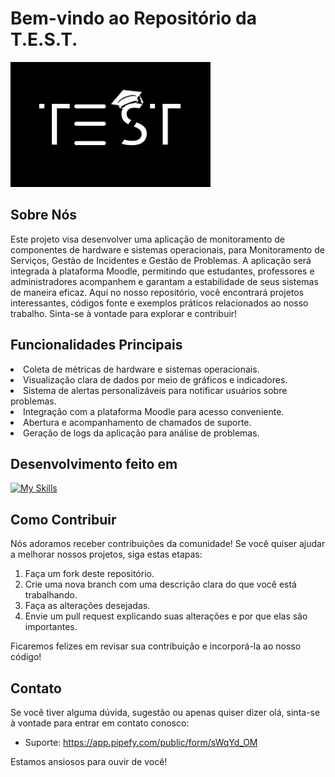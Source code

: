 # Bem-vindo ao Repositório da T.E.S.T.

<img height="200px" src="site/public/assets/icon/Logo - Reverse.png">

## Sobre Nós

Este projeto visa desenvolver uma aplicação de monitoramento de componentes de hardware e sistemas operacionais, para Monitoramento de Serviços, Gestão de Incidentes e Gestão de Problemas. A aplicação será integrada à plataforma Moodle, permitindo que estudantes, professores e administradores acompanhem e garantam a estabilidade de seus sistemas de maneira eficaz. Aqui no nosso repositório, você encontrará projetos interessantes, códigos fonte e exemplos práticos relacionados ao nosso trabalho. Sinta-se à vontade para explorar e contribuir!

## Funcionalidades Principais

<li>Coleta de métricas de hardware e sistemas operacionais.</li>
<li>Visualização clara de dados por meio de gráficos e indicadores.</li>
<li>Sistema de alertas personalizáveis para notificar usuários sobre problemas.</li>
<li>Integração com a plataforma Moodle para acesso conveniente.</li>
<li>Abertura e acompanhamento de chamados de suporte.</li>
<li>Geração de logs da aplicação para análise de problemas.</li>

## Desenvolvimento feito em
[![My Skills](https://skills.thijs.gg/icons?i=html,css,js,nodejs,mysql,py,kotlin,figma)](https://skills.thijs.gg)

## Como Contribuir

Nós adoramos receber contribuições da comunidade! Se você quiser ajudar a melhorar nossos projetos, siga estas etapas:

1. Faça um fork deste repositório.
2. Crie uma nova branch com uma descrição clara do que você está trabalhando.
3. Faça as alterações desejadas.
4. Envie um pull request explicando suas alterações e por que elas são importantes.

Ficaremos felizes em revisar sua contribuição e incorporá-la ao nosso código!

## Contato

Se você tiver alguma dúvida, sugestão ou apenas quiser dizer olá, sinta-se à vontade para entrar em contato conosco:

- Suporte: https://app.pipefy.com/public/form/sWqYd_OM

Estamos ansiosos para ouvir de você!

